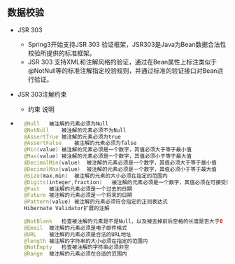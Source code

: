 ## 数据校验

- JSR 303

    - Spring3开始支持JSR 303 验证框架，JSR303是Java为Bean数据合法性校验所提供的标准框架。
    - JSR 303 支持XML和注解风格的验证，通过在Bean属性上标注类似于@NotNull等的标准注解指定校验规则，并通过标准的验证接口对Bean进行验证。

- JSR 303注解约束

    - 约束	说明

- ```java
    @Null	被注解的元素必须为Null
    @NotNull	被注解的元素必须不为Null
    @AssertTrue	被注解的元素必须为true
    @AssertFalse	被注解的元素必须为false
    @Min(value)	被注解的元素必须是一个数字，其值必须大于等于最小值
    @Max(value)	被注解的元素必须是一个数字，其值必须小于等于最大值
    @DecimalMin(value)	被注解的元素必须是一个数字，其值必须大于等于最小值
    @DecimalMax(value)	被注解的元素必须是一个数字，其值必须小于等于最大值
    @Size(max,min)	被注解的元素的大小必须在指定的范围内
    @Digits(integer,fraction)	被注解的元素必须是一个数字，其值必须在可接受范围内
    @Past	被注解的元素必须是一个过去的日期
    @Future	被注解的元素必须是一个将来的日期
    @Pattern(value)	被注解的元素必须符合指定的正则表达式
    Hibernate Validator扩展的注解
    
    @NotBlank	检查被注解的元素是不是Null，以及被去掉前后空格的长度是否大于0
    @Email	被注解的元素必须是电子邮件格式
    @URL	被注解的元素必须是合法的URL地址
    @length	被注解的字符串的大小必须在指定的范围内
    @NotEmpty	检查被注解的字符串必须非空
    @Range	被注解的元素必须在合适的范围内
    ```